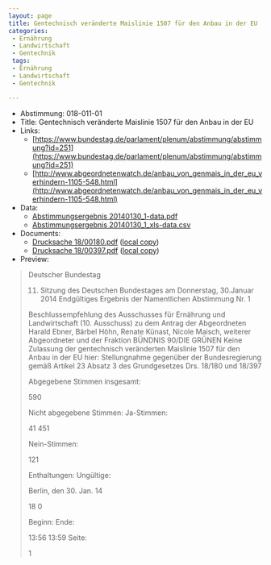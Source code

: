```yaml
---
layout: page
title: Gentechnisch veränderte Maislinie 1507 für den Anbau in der EU
categories:
 - Ernährung
 - Landwirtschaft
 - Gentechnik
 tags:
 - Ernährung
 - Landwirtschaft
 - Gentechnik

---
```


* Abstimmung: 018-011-01
* Title: Gentechnisch veränderte Maislinie 1507 für den Anbau in der EU
* Links: 
    * [https://www.bundestag.de/parlament/plenum/abstimmung/abstimmung?id=251](https://www.bundestag.de/parlament/plenum/abstimmung/abstimmung?id=251)
    * [http://www.abgeordnetenwatch.de/anbau_von_genmais_in_der_eu_verhindern-1105-548.html](http://www.abgeordnetenwatch.de/anbau_von_genmais_in_der_eu_verhindern-1105-548.html)
* Data: 
    * [Abstimmungsergebnis 20140130_1-data.pdf](/abstimmungsliste/20140130_1-data.pdf)
    * [Abstimmungsergebnis 20140130_1_xls-data.csv](/abstimmungsliste/analyses/20140130_1_xls-data.csv)
* Documents: 
    * [Drucksache 18/00180.pdf](http://dip21.bundestag.de/dip21/btd/18/001/1800180.pdf) ([local copy](/abstimmungsdaten/018-011-01/1800180.pdf))
    * [Drucksache 18/00397.pdf](http://dip21.bundestag.de/dip21/btd/18/003/1800397.pdf) ([local copy](/abstimmungsdaten/018-011-01/1800397.pdf))
* Preview: 
> Deutscher Bundestag
> 
> 11. Sitzung des Deutschen Bundestages
> am Donnerstag, 30.Januar 2014
> Endgültiges Ergebnis der Namentlichen Abstimmung Nr. 1
> 
> Beschlussempfehlung des Ausschusses für Ernährung und Landwirtschaft (10.
> Ausschuss)
> zu dem Antrag der Abgeordneten Harald Ebner, Bärbel Höhn, Renate Künast, Nicole
> Maisch, weiterer Abgeordneter und der Fraktion BÜNDNIS 90/DIE GRÜNEN
> Keine Zulassung der gentechnisch veränderten Maislinie 1507 für den Anbau in der
> EU
> hier: Stellungnahme gegenüber der Bundesregierung gemäß Artikel 23 Absatz 3 des
> Grundgesetzes
> Drs. 18/180 und 18/397
> 
> Abgegebene Stimmen insgesamt:
> 
> 590
> 
> Nicht abgegebene Stimmen:
> Ja-Stimmen:
> 
> 41
> 451
> 
> Nein-Stimmen:
> 
> 121
> 
> Enthaltungen:
> Ungültige:
> 
> Berlin, den 30. Jan. 14
> 
> 18
> 0
> 
> Beginn:
> Ende:
> 
> 13:56
> 13:59
> Seite:
> 
> 1
> 
> 
